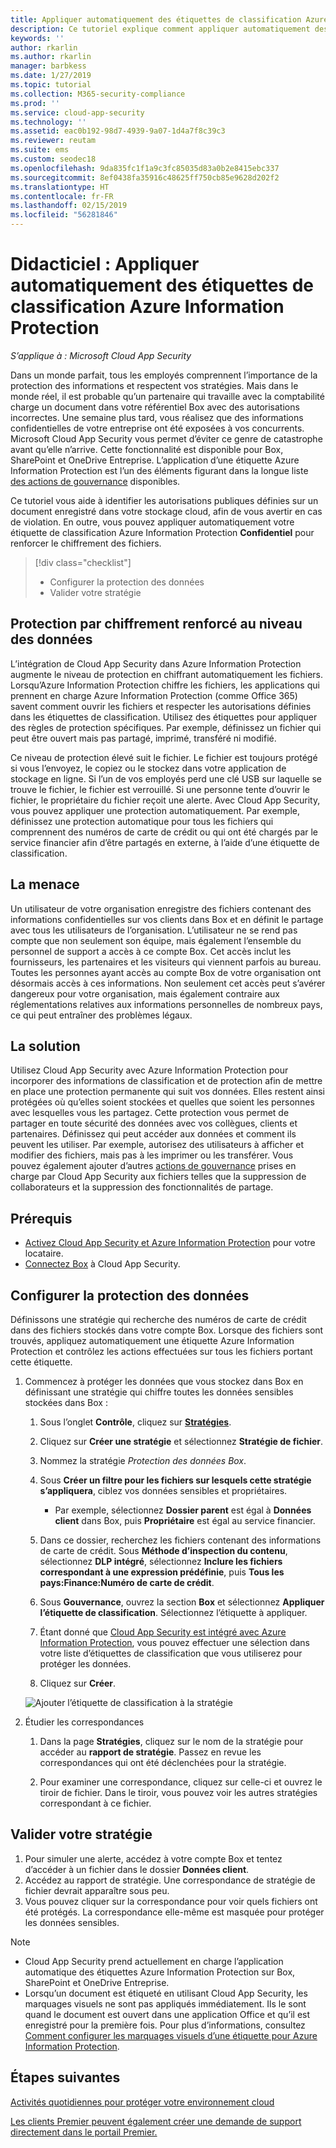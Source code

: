```yaml
---
title: Appliquer automatiquement des étiquettes de classification Azure Information Protection
description: Ce tutoriel explique comment appliquer automatiquement des étiquettes de classification Azure Information Protection dans Microsoft Cloud App Security.
keywords: ''
author: rkarlin
ms.author: rkarlin
manager: barbkess
ms.date: 1/27/2019
ms.topic: tutorial
ms.collection: M365-security-compliance
ms.prod: ''
ms.service: cloud-app-security
ms.technology: ''
ms.assetid: eac0b192-98d7-4939-9a07-1d4a7f8c39c3
ms.reviewer: reutam
ms.suite: ems
ms.custom: seodec18
ms.openlocfilehash: 9da835fc1f1a9c3fc85035d83a0b2e8415ebc337
ms.sourcegitcommit: 8ef0438fa35916c48625ff750cb85e9628d202f2
ms.translationtype: HT
ms.contentlocale: fr-FR
ms.lasthandoff: 02/15/2019
ms.locfileid: "56281846"
---
```

# <a name="tutorial-automatically-apply-azure-information-protection-classification-labels"></a>Didacticiel : Appliquer automatiquement des étiquettes de classification Azure Information Protection

*S’applique à : Microsoft Cloud App Security*

Dans un monde parfait, tous les employés comprennent l’importance de la protection des informations et respectent vos stratégies. Mais dans le monde réel, il est probable qu’un partenaire qui travaille avec la comptabilité charge un document dans votre référentiel Box avec des autorisations incorrectes. Une semaine plus tard, vous réalisez que des informations confidentielles de votre entreprise ont été exposées à vos concurrents. Microsoft Cloud App Security vous permet d’éviter ce genre de catastrophe avant qu’elle n’arrive. Cette fonctionnalité est disponible pour Box, SharePoint et OneDrive Entreprise. L’application d’une étiquette Azure Information Protection est l’un des éléments figurant dans la longue liste [des actions de gouvernance](governance-actions.md) disponibles.

Ce tutoriel vous aide à identifier les autorisations publiques définies sur un document enregistré dans votre stockage cloud, afin de vous avertir en cas de violation. En outre, vous pouvez appliquer automatiquement votre étiquette de classification Azure Information Protection **Confidentiel** pour renforcer le chiffrement des fichiers.

> [!div class="checklist"]
> * Configurer la protection des données 
> * Valider votre stratégie


## <a name="enhanced-data-level-encryption-protection"></a>Protection par chiffrement renforcé au niveau des données

L’intégration de Cloud App Security dans Azure Information Protection augmente le niveau de protection en chiffrant automatiquement les fichiers. Lorsqu’Azure Information Protection chiffre les fichiers, les applications qui prennent en charge Azure Information Protection (comme Office 365) savent comment ouvrir les fichiers et respecter les autorisations définies dans les étiquettes de classification. Utilisez des étiquettes pour appliquer des règles de protection spécifiques. Par exemple, définissez un fichier qui peut être ouvert mais pas partagé, imprimé, transféré ni modifié.

Ce niveau de protection élevé suit le fichier. Le fichier est toujours protégé si vous l’envoyez, le copiez ou le stockez dans votre application de stockage en ligne. Si l’un de vos employés perd une clé USB sur laquelle se trouve le fichier, le fichier est verrouillé. Si une personne tente d’ouvrir le fichier, le propriétaire du fichier reçoit une alerte. Avec Cloud App Security, vous pouvez appliquer une protection automatiquement. Par exemple, définissez une protection automatique pour tous les fichiers qui comprennent des numéros de carte de crédit ou qui ont été chargés par le service financier afin d’être partagés en externe, à l’aide d’une étiquette de classification.

## <a name="the-threat"></a>La menace

Un utilisateur de votre organisation enregistre des fichiers contenant des informations confidentielles sur vos clients dans Box et en définit le partage avec tous les utilisateurs de l’organisation. L’utilisateur ne se rend pas compte que non seulement son équipe, mais également l’ensemble du personnel de support a accès à ce compte Box. Cet accès inclut les fournisseurs, les partenaires et les visiteurs qui viennent parfois au bureau. Toutes les personnes ayant accès au compte Box de votre organisation ont désormais accès à ces informations. Non seulement cet accès peut s’avérer dangereux pour votre organisation, mais également contraire aux réglementations relatives aux informations personnelles de nombreux pays, ce qui peut entraîner des problèmes légaux.

## <a name="the-solution"></a>La solution

Utilisez Cloud App Security avec Azure Information Protection pour incorporer des informations de classification et de protection afin de mettre en place une protection permanente qui suit vos données. Elles restent ainsi protégées où qu’elles soient stockées et quelles que soient les personnes avec lesquelles vous les partagez. Cette protection vous permet de partager en toute sécurité des données avec vos collègues, clients et partenaires. Définissez qui peut accéder aux données et comment ils peuvent les utiliser. Par exemple, autorisez des utilisateurs à afficher et modifier des fichiers, mais pas à les imprimer ou les transférer. Vous pouvez également ajouter d’autres [actions de gouvernance](governance-actions.md) prises en charge par Cloud App Security aux fichiers telles que la suppression de collaborateurs et la suppression des fonctionnalités de partage.

## <a name="prerequisites"></a>Prérequis

- [Activez Cloud App Security et Azure Information Protection](azip-integration.md) pour votre locataire.
- [Connectez Box](connect-box-to-microsoft-cloud-app-security.md) à Cloud App Security.

## <a name="set-up-data-protection"></a>Configurer la protection des données

Définissons une stratégie qui recherche des numéros de carte de crédit dans des fichiers stockés dans votre compte Box. Lorsque des fichiers sont trouvés, appliquez automatiquement une étiquette Azure Information Protection et contrôlez les actions effectuées sur tous les fichiers portant cette étiquette.

1. Commencez à protéger les données que vous stockez dans Box en définissant une stratégie qui chiffre toutes les données sensibles stockées dans Box :

    1. Sous l’onglet **Contrôle**, cliquez sur [**Stratégies**](control-cloud-apps-with-policies.md). 

    2. Cliquez sur **Créer une stratégie** et sélectionnez **Stratégie de fichier**.

    3. Nommez la stratégie *Protection des données Box*.

    4. Sous **Créer un filtre pour les fichiers sur lesquels cette stratégie s’appliquera**, ciblez vos données sensibles et propriétaires.
        - Par exemple, sélectionnez **Dossier parent** est égal à **Données client** dans Box, puis **Propriétaire** est égal au service financier.

    5. Dans ce dossier, recherchez les fichiers contenant des informations de carte de crédit. Sous **Méthode d’inspection du contenu**, sélectionnez **DLP intégré**, sélectionnez **Inclure les fichiers correspondant à une expression prédéfinie**, puis **Tous les pays:Finance:Numéro de carte de crédit**.

    6. Sous **Gouvernance**, ouvrez la section **Box** et sélectionnez **Appliquer l’étiquette de classification**. Sélectionnez l’étiquette à appliquer.

    7. Étant donné que [Cloud App Security est intégré avec Azure Information Protection](azip-integration.md), vous pouvez effectuer une sélection dans votre liste d’étiquettes de classification que vous utiliserez pour protéger les données.

    8. Cliquez sur **Créer**. 

   ![Ajouter l’étiquette de classification à la stratégie](./media/aip-auto-policy.png)

2. Étudier les correspondances

    1. Dans la page **Stratégies**, cliquez sur le nom de la stratégie pour accéder au **rapport de stratégie**. Passez en revue les correspondances qui ont été déclenchées pour la stratégie.

    2. Pour examiner une correspondance, cliquez sur celle-ci et ouvrez le tiroir de fichier. Dans le tiroir, vous pouvez voir les autres stratégies correspondant à ce fichier.

## <a name="validate-your-policy"></a>Valider votre stratégie

1. Pour simuler une alerte, accédez à votre compte Box et tentez d’accéder à un fichier dans le dossier **Données client**.
2. Accédez au rapport de stratégie. Une correspondance de stratégie de fichier devrait apparaître sous peu. 
3. Vous pouvez cliquer sur la correspondance pour voir quels fichiers ont été protégés. La correspondance elle-même est masquée pour protéger les données sensibles.

>[!NOTE]
>
> - Cloud App Security prend actuellement en charge l’application automatique des étiquettes Azure Information Protection sur Box, SharePoint et OneDrive Entreprise.
> - Lorsqu’un document est étiqueté en utilisant Cloud App Security, les marquages visuels ne sont pas appliqués immédiatement. Ils le sont quand le document est ouvert dans une application Office et qu’il est enregistré pour la première fois. Pour plus d’informations, consultez [Comment configurer les marquages visuels d’une étiquette pour Azure Information Protection](https://docs.microsoft.com/information-protection/deploy-use/configure-policy-markings#when-visual-markings-are-applied).

## <a name="next-steps"></a>Étapes suivantes

[Activités quotidiennes pour protéger votre environnement cloud](daily-activities-to-protect-your-cloud-environment.md)   

[Les clients Premier peuvent également créer une demande de support directement dans le portail Premier.](https://premier.microsoft.com/)  
  
  
